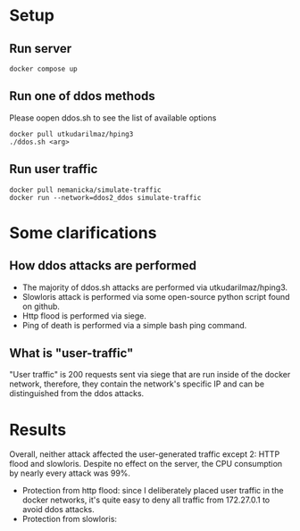 # Setup

## Run server

```
docker compose up
```

## Run one of ddos methods

Please oopen ddos.sh to see the list of available options

```
docker pull utkudarilmaz/hping3
./ddos.sh <arg>
```

## Run user traffic

```
docker pull nemanicka/simulate-traffic
docker run --network=ddos2_ddos simulate-traffic
```

# Some clarifications

## How ddos attacks are performed

* The majority of ddos.sh attacks are performed via utkudarilmaz/hping3.
* Slowloris attack is performed via some open-source python script found on github.
* Http flood is performed via siege.
* Ping of death is performed via a simple bash ping command.

## What is "user-traffic"

"User traffic" is 200 requests sent via siege that are run inside of the docker network, therefore, they contain the network's specific 
IP and can be distinguished from the ddos attacks.


# Results

Overall, neither attack affected the user-generated traffic except 2: HTTP flood and slowloris. 
Despite no effect on the server, the CPU consumption by nearly every attack was 99%.

* Protection from http flood: since I deliberately placed user traffic in the docker networks, it's quite easy to
  deny all traffic from 172.27.0.1 to avoid ddos attacks.
* Protection from slowloris: 

